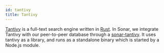 ```yaml
---
id: tantivy
title: Tantivy
---
```


[Tantivy](https://github.com/tantivy-search/tantivy) is a full-text search engine written in [Rust](https://www.rust-lang.org). In Sonar, we integrate Tantivy with our peer-to-peer database through a [sonar-tantivy](https://github.com/arso-project/sonar-tantivy). It uses tantivy as a library, and runs as a standalone binary which is started by a Node.js module.
